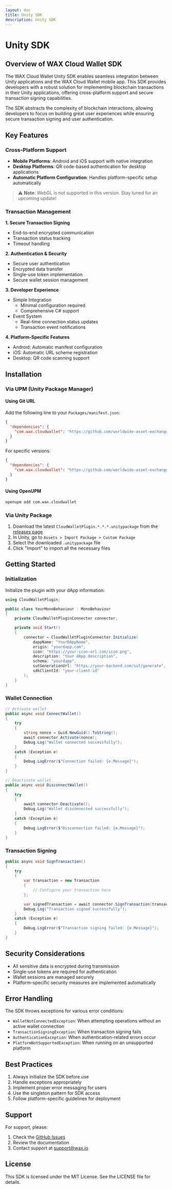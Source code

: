 ```yaml
---
layout: doc
title: Unity SDK
description: Unity SDK
---
```


# Unity SDK
## Overview of WAX Cloud Wallet SDK

The WAX Cloud Wallet Unity SDK enables seamless integration between Unity applications and the WAX Cloud Wallet mobile app. This SDK provides developers with a robust solution for implementing blockchain transactions in their Unity applications, offering cross-platform support and secure transaction signing capabilities.

The SDK abstracts the complexity of blockchain interactions, allowing developers to focus on building great user experiences while ensuring secure transaction signing and user authentication.

## Key Features

### Cross-Platform Support
- **Mobile Platforms**: Android and iOS support with native integration
- **Desktop Platforms**: QR code-based authentication for desktop applications
- **Automatic Platform Configuration**: Handles platform-specific setup automatically

> ⚠️ **Note**: WebGL is not supported in this version. Stay tuned for an upcoming update!

### Transaction Management
**1. Secure Transaction Signing**
  - End-to-end encrypted communication
  - Transaction status tracking
  - Timeout handling

**2. Authentication & Security**
  - Secure user authentication
  - Encrypted data transfer
  - Single-use token implementation
  - Secure wallet session management

**3. Developer Experience**
  - Simple Integration
    - Minimal configuration required
    - Comprehensive C# support
  - Event System
    - Real-time connection status updates
    - Transaction event notifications

**4. Platform-Specific Features**
  - Android: Automatic manifest configuration
  - iOS: Automatic URL scheme registration
  - Desktop: QR code scanning support

## Installation

### Via UPM (Unity Package Manager)

#### Using Git URL
Add the following line to your `Packages/manifest.json`:

```json
{
  "dependencies": {
    "com.wax.cloudwallet": "https://github.com/worldwide-asset-exchange/cloudwallet-unity-sdk.git?path=Assets/CloudWalletPlugin"
  }
}
```

For specific versions:
```json
{
  "dependencies": {
    "com.wax.cloudwallet": "https://github.com/worldwide-asset-exchange/cloudwallet-unity-sdk.git?path=Assets/CloudWalletPlugin#1.0.0"
  }
}
```

#### Using OpenUPM
```bash
openupm add com.wax.cloudwallet
```

### Via Unity Package
1. Download the latest `CloudWalletPlugin.*.*.*.unitypackage` from the [releases page](https://github.com/worldwide-asset-exchange/cloudwallet-unity-sdk/releases)
2. In Unity, go to `Assets > Import Package > Custom Package`
3. Select the downloaded `.unitypackage` file
4. Click "Import" to import all the necessary files

## Getting Started

### Initialization
Initialize the plugin with your dApp information:

```csharp
using CloudWalletPlugin;

public class YourMonoBehaviour : MonoBehaviour
{
    private CloudWalletPluginConnector connector;

    private void Start()
    {
        connector = CloudWalletPluginConnector.Initialize(
            dappName: "YourDAppName",
            origin: "yourdapp.com",
            icon: "https://your-icon-url.com/icon.png",
            description: "Your dApp description",
            schema: "yourdapp",
            sutGenerationUrl: "https://your-backend.com/sut/generate",
            sdkClientId: "your-client-id"
        );
    }
}
```

### Wallet Connection
```csharp
// Activate wallet
public async void ConnectWallet()
{
    try
    {
        string nonce = Guid.NewGuid().ToString();
        await connector.Activate(nonce);
        Debug.Log("Wallet connected successfully");
    }
    catch (Exception e)
    {
        Debug.LogError($"Connection failed: {e.Message}");
    }
}

// Deactivate wallet
public async void DisconnectWallet()
{
    try
    {
        await connector.Deactivate();
        Debug.Log("Wallet disconnected successfully");
    }
    catch (Exception e)
    {
        Debug.LogError($"Disconnection failed: {e.Message}");
    }
}
```

### Transaction Signing
```csharp
public async void SignTransaction()
{
    try
    {
        var transaction = new Transaction
        {
            // Configure your transaction here
        };

        var signedTransaction = await connector.SignTransaction(transaction);
        Debug.Log("Transaction signed successfully");
    }
    catch (Exception e)
    {
        Debug.LogError($"Transaction signing failed: {e.Message}");
    }
}
```

## Security Considerations

- All sensitive data is encrypted during transmission
- Single-use tokens are required for authentication
- Wallet sessions are managed securely
- Platform-specific security measures are implemented automatically

## Error Handling

The SDK throws exceptions for various error conditions:

- `WalletNotConnectedException`: When attempting operations without an active wallet connection
- `TransactionSigningException`: When transaction signing fails
- `AuthenticationException`: When authentication-related errors occur
- `PlatformNotSupportedException`: When running on an unsupported platform

## Best Practices

1. Always initialize the SDK before use
2. Handle exceptions appropriately
3. Implement proper error messaging for users
4. Use the singleton pattern for SDK access
5. Follow platform-specific guidelines for deployment

## Support

For support, please:
1. Check the [GitHub Issues](https://github.com/worldwide-asset-exchange/cloudwallet-unity-sdk/issues)
2. Review the documentation
3. Contact support at support@wax.io

## License

This SDK is licensed under the MIT License. See the LICENSE file for details.
